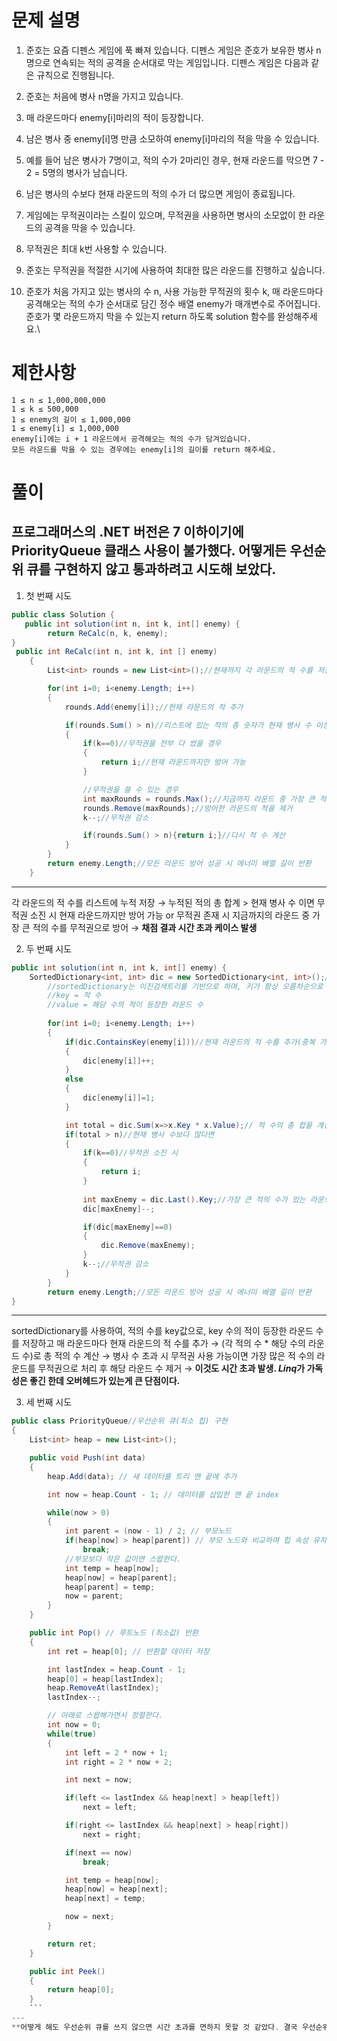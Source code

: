 # 문제 설명

1. 준호는 요즘 디펜스 게임에 푹 빠져 있습니다. 디펜스 게임은 준호가 보유한 병사 n명으로 연속되는 적의 공격을 순서대로 막는 게임입니다. 디펜스 게임은 다음과 같은 규칙으로 진행됩니다.

2. 준호는 처음에 병사 n명을 가지고 있습니다.
3. 매 라운드마다 enemy[i]마리의 적이 등장합니다.
4. 남은 병사 중 enemy[i]명 만큼 소모하여 enemy[i]마리의 적을 막을 수 있습니다.
5. 예를 들어 남은 병사가 7명이고, 적의 수가 2마리인 경우, 현재 라운드를 막으면 7 - 2 = 5명의 병사가 남습니다.
6. 남은 병사의 수보다 현재 라운드의 적의 수가 더 많으면 게임이 종료됩니다.
7. 게임에는 무적권이라는 스킬이 있으며, 무적권을 사용하면 병사의 소모없이 한 라운드의 공격을 막을 수 있습니다.
8. 무적권은 최대 k번 사용할 수 있습니다.
9. 준호는 무적권을 적절한 시기에 사용하여 최대한 많은 라운드를 진행하고 싶습니다.

10. 준호가 처음 가지고 있는 병사의 수 n, 사용 가능한 무적권의 횟수 k, 매 라운드마다 공격해오는 적의 수가 순서대로 담긴 정수 배열 enemy가 매개변수로 주어집니다. 준호가 몇 라운드까지 막을 수 있는지 return 하도록 solution 함수를 완성해주세요.\

# 제한사항
    1 ≤ n ≤ 1,000,000,000
    1 ≤ k ≤ 500,000
    1 ≤ enemy의 길이 ≤ 1,000,000
    1 ≤ enemy[i] ≤ 1,000,000
    enemy[i]에는 i + 1 라운드에서 공격해오는 적의 수가 담겨있습니다.
    모든 라운드를 막을 수 있는 경우에는 enemy[i]의 길이를 return 해주세요.

# 풀이
 ## 프로그래머스의 .NET 버전은 7 이하이기에 PriorityQueue 클래스 사용이 불가했다. 어떻게든 우선순위 큐를 구현하지 않고 통과하려고 시도해 보았다.
1. 첫 번째 시도
```C#
public class Solution {
   public int solution(int n, int k, int[] enemy) {
        return ReCalc(n, k, enemy);
}
 public int ReCalc(int n, int k, int [] enemy)
    {
        List<int> rounds = new List<int>();//현재까지 각 라운드의 적 수를 저장

        for(int i=0; i<enemy.Length; i++)
        {
            rounds.Add(enemy[i]);//현재 라운드의 적 추가

            if(rounds.Sum() > n)//리스트에 있는 적의 총 숫자가 현재 병사 수 이상일 때
            {
                if(k==0)//무적권을 전부 다 썼을 경우
                {
                    return i;//현재 라운드까지만 방어 가능
                }

                //무적권을 쓸 수 있는 경우
                int maxRounds = rounds.Max();//지금까지 라운드 중 가장 큰 적의 수를 무적권으로 방어
                rounds.Remove(maxRounds);//방어한 라운드의 적을 제거
                k--;//무적권 감소

                if(rounds.Sum() > n){return i;}//다시 적 수 계산
            }
        }
        return enemy.Length;//모든 라운드 방어 성공 시 에너미 배열 길이 반환
    }    
```
---
각 라운드의 적 수를 리스트에 누적 저장 → 누적된 적의 총 합계 > 현재 병사 수 이면 무적권 소진 시 현재 라운드까지만 방어 가능 or 무적권 존재 시 지금까지의 라운드 중 가장 큰 적의 수를 무적권으로 방어 → **채점 결과 시간 초과 케이스 발생**

2. 두 번째 시도
```C#
public int solution(int n, int k, int[] enemy) {
    SortedDictionary<int, int> dic = new SortedDictionary<int, int>();//키를 기준으로 정렬된 순서로 데이터를 유지하는 sortedDictionary 사용
        //sortedDictionary는 이진검색트리를 기반으로 하며, 키가 항상 오름차순으로 정렬됨. 비정렬된 데이터의 삽입,제거가 빠름(OlogN)
        //key = 적 수
        //value = 해당 수의 적이 등장한 라운드 수
        
        for(int i=0; i<enemy.Length; i++)
        {
            if(dic.ContainsKey(enemy[i]))//현재 라운드의 적 수를 추가(중복 가능)
            {
                dic[enemy[i]]++;
            }
            else
            {
                dic[enemy[i]]=1;
            }

            int total = dic.Sum(x=>x.Key * x.Value);// 적 수의 총 합을 계산(해당 라운드 수 * 적의 수)
            if(total > n)//현재 병사 수보다 많다면
            {
                if(k==0)//무적권 소진 시
                {
                    return i;
                }
                
                int maxEnemy = dic.Last().Key;//가장 큰 적의 수가 있는 라운드를 무적권으로 방어
                dic[maxEnemy]--;

                if(dic[maxEnemy]==0)
                {
                    dic.Remove(maxEnemy);
                }
                k--;//무적권 감소
            }
        }
        return enemy.Length;//모든 라운드 방어 성공 시 에너미 배열 길이 반환
}
```
---
sortedDictionary를 사용하여, 적의 수를 key값으로, key 수의 적이 등장한 라운드 수를 저장하고 매 라운드마다 현재 라운드의 적 수를 추가 → (각 적의 수 * 해당 수의 라운드 수)로 총 적의 수 계산 → 병사 수 초과 시 무적권 사용 가능이면 가장 많은 적 수의 라운드를 무적권으로 처리 후 해당 라운드 수 제거 → **이것도 시간 초과 발생. ***Linq***가 가독성은 좋긴 한데 오버헤드가 있는게 큰 단점이다.**

3. 세 번째 시도
```C#
public class PriorityQueue//우선순위 큐(최소 힙) 구현
{
    List<int> heap = new List<int>();

    public void Push(int data)
    {
        heap.Add(data); // 새 데이터를 트리 맨 끝에 추가

        int now = heap.Count - 1; // 데이터를 삽입한 맨 끝 index

        while(now > 0)
        {
            int parent = (now - 1) / 2; // 부모노드
            if(heap[now] > heap[parent]) // 부모 노드와 비교하며 힙 속성 유지
                break;
            //부모보다 작은 값이면 스왑한다.
            int temp = heap[now];
            heap[now] = heap[parent];
            heap[parent] = temp;
            now = parent;
        }
    }

    public int Pop() // 루트노드 (최소값) 반환
    {
        int ret = heap[0]; // 반환할 데이터 저장

        int lastIndex = heap.Count - 1; 
        heap[0] = heap[lastIndex];
        heap.RemoveAt(lastIndex);
        lastIndex--;

        // 아래로 스왑해가면서 정렬한다.
        int now = 0;
        while(true)
        {
            int left = 2 * now + 1;
            int right = 2 * now + 2;

            int next = now;

            if(left <= lastIndex && heap[next] > heap[left])
                next = left;

            if(right <= lastIndex && heap[next] > heap[right])
                next = right;

            if(next == now)
                break;

            int temp = heap[now];
            heap[now] = heap[next];
            heap[next] = temp;

            now = next;
        }

        return ret;
    }

    public int Peek()
    {
        return heap[0];
    }
    ```
---
**어떻게 해도 우선순위 큐를 쓰지 않으면 시간 초과를 면하지 못할 것 같았다. 결국 우선순위 큐를 구현한 후 채점했더니 바로 통과되었다.**
